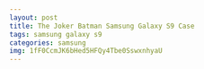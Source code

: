 ```yaml
---
layout: post
title: The Joker Batman Samsung Galaxy S9 Case
tags: samsung galaxy s9
categories: samsung
img: 1fF0CcmJK6bHed5HFQy4Tbe0SswxnhyaU
---
```

